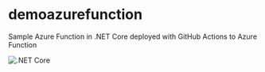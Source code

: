 # demoazurefunction
Sample Azure Function in .NET Core deployed with GitHub Actions to Azure Function


![.NET Core](https://github.com/MCKLMT/demoazurefunction/workflows/.NET%20Core/badge.svg?branch=main)

